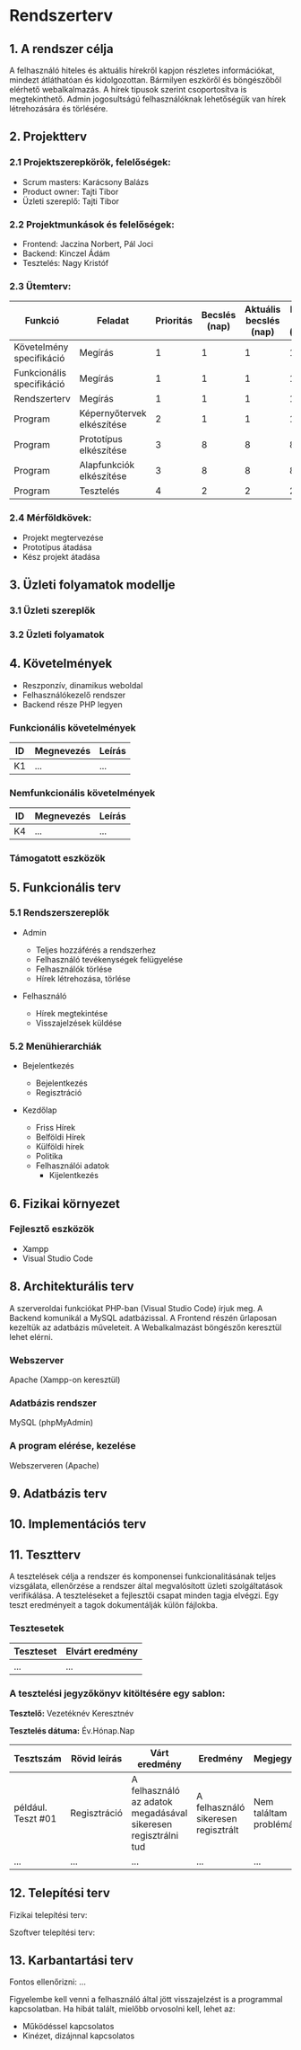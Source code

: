 # Rendszerterv
## 1. A rendszer célja
A felhasználó hiteles és aktuális hírekről kapjon részletes információkat, mindezt átláthatóan és kidolgozottan. Bármilyen eszköről és böngészőből elérhető webalkalmazás. A hírek tipusok szerint csoportosítva is megtekinthető. Admin jogosultságú felhasználóknak lehetőségük van hírek létrehozására és törlésére.

## 2. Projektterv

### 2.1 Projektszerepkörök, felelőségek:
   * Scrum masters: Karácsony Balázs  
   * Product owner: Tajti Tibor
   * Üzleti szereplő: Tajti Tibor
     
### 2.2 Projektmunkások és felelőségek:
   * Frontend: Jaczina Norbert, Pál Joci
   * Backend: Kinczel Ádám
   * Tesztelés: Nagy Kristóf
     
### 2.3 Ütemterv:

|Funkció                  | Feladat                                | Prioritás | Becslés (nap) | Aktuális becslés (nap) | Eltelt idő (nap) | Becsült idő (nap) |
|-------------------------|----------------------------------------|-----------|---------------|------------------------|------------------|---------------------|
|Követelmény specifikáció |Megírás                                 |         1 |             1 |                      1 |                1 |                   1 |             
|Funkcionális specifikáció|Megírás                                 |         1 |             1 |                      1 |                1 |                   1 |
|Rendszerterv             |Megírás                                 |         1 |             1 |                      1 |                1 |                   1 |
|Program                  |Képernyőtervek elkészítése              |         2 |             1 |                      1 |                1 |                   1 |
|Program                  |Prototípus elkészítése                  |         3 |             8 |                      8 |                8 |                   8 |
|Program                  |Alapfunkciók elkészítése                |         3 |             8 |                      8 |                8 |                   8 |
|Program                  |Tesztelés                               |         4 |             2 |                      2 |                2 |                   2 |

### 2.4 Mérföldkövek:
   * Projekt megtervezése
   * Prototípus átadása
   * Kész projekt átadása

## 3. Üzleti folyamatok modellje

### 3.1 Üzleti szereplők

### 3.2 Üzleti folyamatok

## 4. Követelmények
 - Reszponzív, dinamikus weboldal
 - Felhasználókezelő rendszer
 - Backend része PHP legyen

### Funkcionális követelmények

| ID | Megnevezés | Leírás |
| --- | --- | --- |
| K1 | ... | ... |

### Nemfunkcionális követelmények

| ID | Megnevezés | Leírás |
| --- | --- | --- |
| K4 | ... | ... |

### Támogatott eszközök

## 5. Funkcionális terv

### 5.1 Rendszerszereplők
 - Admin
    - Teljes hozzáférés a rendszerhez
    - Felhasználó tevékenységek felügyelése
    - Felhasználók törlése
    - Hírek létrehozása, törlése

 - Felhasználó
    - Hírek megtekintése
    - Visszajelzések küldése

### 5.2 Menühierarchiák
 - Bejelentkezés
    - Bejelentkezés
    - Regisztráció

 - Kezdőlap
    - Friss Hírek
    - Belföldi Hírek
    - Külföldi hírek
    - Politika
    - Felhasználói adatok
       - Kijelentkezés

## 6. Fizikai környezet

### Fejlesztő eszközök
 - Xampp
 - Visual Studio Code

## 8. Architekturális terv

A szerveroldai funkciókat PHP-ban (Visual Studio Code) írjuk meg.
A Backend komunikál a MySQL adatbázissal.
A Frontend részén űrlaposan kezeltük az adatbázis műveleteit.
A Webalkalmazást böngészőn keresztül lehet elérni.

### Webszerver

Apache (Xampp-on keresztül)

### Adatbázis rendszer

MySQL (phpMyAdmin)

### A program elérése, kezelése

Webszerveren (Apache)

## 9. Adatbázis terv

## 10. Implementációs terv

## 11. Tesztterv

A tesztelések célja a rendszer és komponensei funkcionalitásának teljes vizsgálata,
ellenőrzése a rendszer által megvalósított üzleti szolgáltatások verifikálása.
A teszteléseket a fejlesztői csapat minden tagja elvégzi.
Egy teszt eredményeit a tagok dokumentálják külön fájlokba.

### Tesztesetek

 | Teszteset | Elvárt eredmény | 
 |-----------|-----------------| 
 | ... | ... |

### A tesztelési jegyzőkönyv kitöltésére egy sablon:

**Tesztelő:** Vezetéknév Keresztnév

**Tesztelés dátuma:** Év.Hónap.Nap

Tesztszám | Rövid leírás | Várt eredmény | Eredmény | Megjegyzés
----------|--------------|---------------|----------|-----------
például. Teszt #01 | Regisztráció | A felhasználó az adatok megadásával sikeresen regisztrálni tud  | A felhasználó sikeresen regisztrált | Nem találtam problémát.
... | ... | ... | ... | ...

## 12. Telepítési terv

Fizikai telepítési terv: 

Szoftver telepítési terv: 

## 13. Karbantartási terv

Fontos ellenőrizni:
...

Figyelembe kell venni a felhasználó által jött visszajelzést is a programmal kapcsolatban.
Ha hibát talált, mielőbb orvosolni kell, lehet az:
*	Működéssel kapcsolatos
*	Kinézet, dizájnnal kapcsolatos
